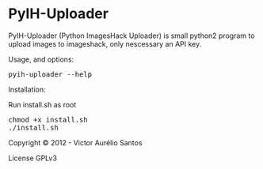 PyIH-Uploader
=============

PyIH-Uploader (Python ImagesHack Uploader) is small python2 program to upload images to imageshack, only nescessary an API key.

Usage, and options:
<pre>
pyih-uploader --help
</pre>

Installation:

Run install.sh as root
<pre>
chmod +x install.sh
./install.sh
</pre>

Copyright © 2012 - Victor Aurélio Santos

License GPLv3
